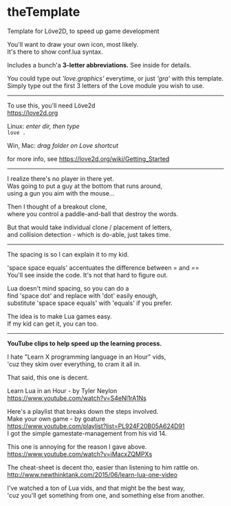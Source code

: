 # theTemplate
Template for Löve2D,  to speed up game development  

You'll want to draw your own icon, most likely.  
It's there to show conf.lua syntax.  

Includes a bunch'a **3-letter abbreviations.**  See inside for details.  

You could type out *'love.graphics'* everytime, or just *'gra'* with this template.  
Simply type out the first 3 letters of the Love module you wish to use.  

---  
To use this, you'll need Löve2d  
https://love2d.org  

Linux: *enter dir, then type*  
`love .`  

Win, Mac:  *drag folder on Love shortcut*  

for more info, see https://love2d.org/wiki/Getting_Started  

---  
I realize there's no player in there yet.  
Was going to put a guy at the bottom that runs around,  
using a gun you aim with the mouse...  

Then I thought of a breakout clone,  
where you control a paddle-and-ball that destroy the words.  

But that would take individual clone / placement of letters,  
and collision detection - which is do-able, just takes time.  

---
The spacing is so I can explain it to my kid.  

'space space equals' accentuates the difference between = and ==  
You'll see inside the code.  It's not that hard to figure out. 

Lua doesn't mind spacing, so you can do a  
find 'space dot' and replace with 'dot' easily enough,  
substitute 'space space equals' with 'equals' if you prefer.  

The idea is to make Lua games easy.  
If my kid can get it, you can too.

---  
**YouTube clips to help speed up the learning process.**

I hate "Learn X programming language in an Hour" vids,  
'cuz they skim over everything, to cram it all in.  

That said, this one is decent.  

Learn Lua in an Hour - by Tyler Neylon  
https://www.youtube.com/watch?v=S4eNl1rA1Ns  


Here's a playlist that breaks down the steps involved.  
Make your own game - by goature  
https://www.youtube.com/playlist?list=PL924F20B05A624D91  
I got the simple gamestate-management from his vid 14.  


This one is annoying for the reason I gave above.  
https://www.youtube.com/watch?v=iMacxZQMPXs  

The cheat-sheet is decent tho, easier than listening to him rattle on.  
http://www.newthinktank.com/2015/06/learn-lua-one-video  

I've watched a ton of Lua vids, and that might be the best way,  
'cuz you'll get something from one, and something else from another.  
